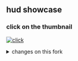 ## hud showcase ##

### click on the thumbnail ###

[![click](https://img.youtube.com/vi/hpn1UVz8Zas/maxresdefault.jpg)](https://youtu.be/hpn1UVz8Zas?si=WVh8dAFIyWZPDy8O)

<details>
<summary>changes on this fork</summary>
<br>
4:3 compat on loadout (bit broken in 16:9... but working nonetheless)
some qol binds and such
restored targetids
wip: restored 5cp stuff (im tired rn...)
some other tweaks here and there
</details>
